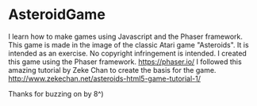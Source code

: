 # AsteroidGame
I learn how to make games using Javascript and the Phaser framework.
This game is made in the image of the classic Atari game "Asteroids". It is intended as an exercise. No copyright infringement is intended.
I created this game using the Phaser framework. https://phaser.io/
I followed this amazing tutorial by Zeke Chan to create the basis for the game. http://www.zekechan.net/asteroids-html5-game-tutorial-1/

Thanks for buzzing on by 8^)

